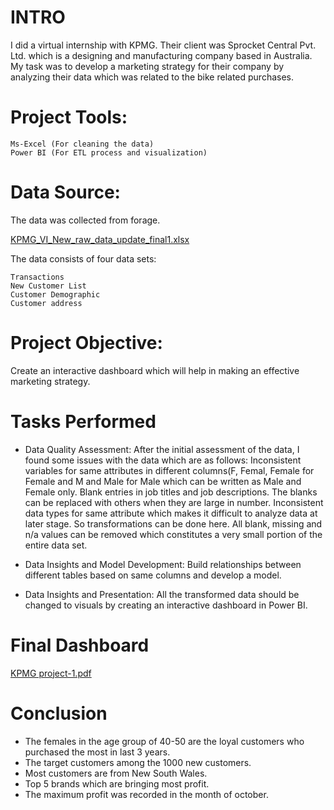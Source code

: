 # INTRO

I did a virtual internship with KPMG. Their client was Sprocket Central Pvt. Ltd. which is a designing and manufacturing company based in Australia.
My task was to develop a marketing strategy for their company by analyzing their data which was related to the bike related purchases.

# Project Tools:

    Ms-Excel (For cleaning the data)
    Power BI (For ETL process and visualization)

# Data Source:

The data was collected from forage.

[KPMG_VI_New_raw_data_update_final1.xlsx](https://github.com/Richa-Chamoli/KPMG-Virtual-Internship/files/9540684/KPMG_VI_New_raw_data_update_final1.xlsx)

The data consists of four data sets:

    Transactions
    New Customer List
    Customer Demographic
    Customer address

# Project Objective:
  Create an interactive dashboard which will help in making an effective marketing strategy.

# Tasks Performed
* Data Quality Assessment: 
After the initial assessment of the data, I found some issues with the data which are as follows:
Inconsistent variables for same attributes in different columns(F, Femal, Female for Female and M and Male for Male which can be written as Male and Female only.
Blank entries in job titles and job descriptions. The blanks can be replaced with others when they are large in number.
Inconsistent data types for same attribute which makes it difficult to analyze data at later stage. So transformations can be done here.
All blank, missing and n/a values can be removed which constitutes a very small portion of the entire data set.

* Data Insights and Model Development:
Build relationships between different tables based on same columns and develop a model.

* Data Insights and Presentation:
All the transformed data should be changed to visuals by creating an interactive dashboard in Power BI.

# Final Dashboard
[KPMG project-1.pdf](https://github.com/Richa-Chamoli/KPMG-Virtual-Internship/files/9544090/KPMG.project-1.pdf)



# Conclusion

* The females in the age group of 40-50 are the loyal customers who purchased the most in last 3 years.
* The target customers among the 1000 new customers.
* Most customers are from New South Wales.
* Top 5 brands which are bringing most profit.
* The maximum profit was recorded in the month of october.
